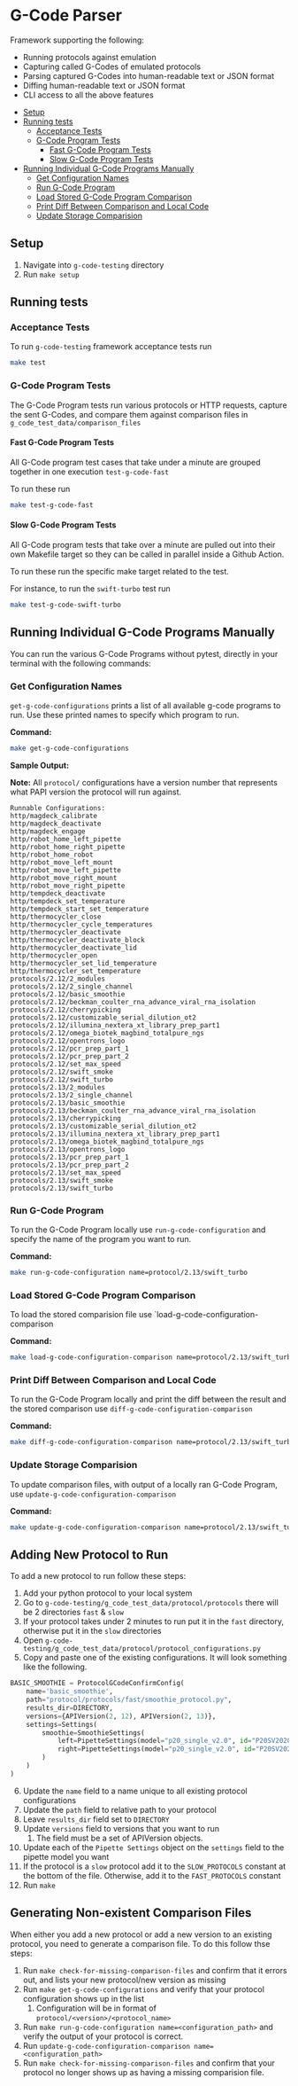 # G-Code Parser

Framework supporting the following:

- Running protocols against emulation
- Capturing called G-Codes of emulated protocols
- Parsing captured G-Codes into human-readable text or JSON format
- Diffing human-readable text or JSON format
- CLI access to all the above features

* [Setup](#setup)
* [Running tests](#running-tests)
  - [Acceptance Tests](#acceptance-tests)
  - [G-Code Program Tests](#g-code-program-tests)
    - [Fast G-Code Program Tests](#fast-g-code-program-tests)
    - [Slow G-Code Program Tests](#slow-g-code-program-tests)
* [Running Individual G-Code Programs Manually](#running-individual-g-code-programs-manually)
  - [Get Configuration Names](#get-configuration-names)
  - [Run G-Code Program](#run-g-code-program)
  - [Load Stored G-Code Program Comparison](#load-stored-g-code-program-comparison)
  - [Print Diff Between Comparison and Local Code](#print-diff-between-comparison-and-local-code)
  - [Update Storage Comparision](#update-storage-comparision)

## Setup

1. Navigate into `g-code-testing` directory
2. Run `make setup`

## Running tests

### Acceptance Tests

To run `g-code-testing` framework acceptance tests run

```bash
make test
```

### G-Code Program Tests

The G-Code Program tests run various protocols or HTTP requests, capture the sent G-Codes, and compare them against
comparison files in `g_code_test_data/comparison_files`

#### Fast G-Code Program Tests

All G-Code program test cases that take under a minute are grouped together in one execution `test-g-code-fast`

To run these run

```bash
make test-g-code-fast
```

#### Slow G-Code Program Tests

All G-Code program tests that take over a minute are pulled out into their own Makefile target so they can be called
in parallel inside a Github Action.

To run these run the specific make target related to the test.

For instance, to run the `swift-turbo` test run

```bash
make test-g-code-swift-turbo
```

## Running Individual G-Code Programs Manually

You can run the various G-Code Programs without pytest, directly in your terminal with the following commands:

### Get Configuration Names

`get-g-code-configurations` prints a list of all available g-code programs to run. Use these printed names
to specify which program to run.

**Command:**

```bash
make get-g-code-configurations
```

**Sample Output:**

**Note:** All `protocol/` configurations have a version number that represents what PAPI version
the protocol will run against.

```
Runnable Configurations:
http/magdeck_calibrate
http/magdeck_deactivate
http/magdeck_engage
http/robot_home_left_pipette
http/robot_home_right_pipette
http/robot_home_robot
http/robot_move_left_mount
http/robot_move_left_pipette
http/robot_move_right_mount
http/robot_move_right_pipette
http/tempdeck_deactivate
http/tempdeck_set_temperature
http/tempdeck_start_set_temperature
http/thermocycler_close
http/thermocycler_cycle_temperatures
http/thermocycler_deactivate
http/thermocycler_deactivate_block
http/thermocycler_deactivate_lid
http/thermocycler_open
http/thermocycler_set_lid_temperature
http/thermocycler_set_temperature
protocols/2.12/2_modules
protocols/2.12/2_single_channel
protocols/2.12/basic_smoothie
protocols/2.12/beckman_coulter_rna_advance_viral_rna_isolation
protocols/2.12/cherrypicking
protocols/2.12/customizable_serial_dilution_ot2
protocols/2.12/illumina_nextera_xt_library_prep_part1
protocols/2.12/omega_biotek_magbind_totalpure_ngs
protocols/2.12/opentrons_logo
protocols/2.12/pcr_prep_part_1
protocols/2.12/pcr_prep_part_2
protocols/2.12/set_max_speed
protocols/2.12/swift_smoke
protocols/2.12/swift_turbo
protocols/2.13/2_modules
protocols/2.13/2_single_channel
protocols/2.13/basic_smoothie
protocols/2.13/beckman_coulter_rna_advance_viral_rna_isolation
protocols/2.13/cherrypicking
protocols/2.13/customizable_serial_dilution_ot2
protocols/2.13/illumina_nextera_xt_library_prep_part1
protocols/2.13/omega_biotek_magbind_totalpure_ngs
protocols/2.13/opentrons_logo
protocols/2.13/pcr_prep_part_1
protocols/2.13/pcr_prep_part_2
protocols/2.13/set_max_speed
protocols/2.13/swift_smoke
protocols/2.13/swift_turbo

```

### Run G-Code Program

To run the G-Code Program locally use `run-g-code-configuration` and specify the name of the program you want to run.

**Command:**

```bash
make run-g-code-configuration name=protocol/2.13/swift_turbo
```

### Load Stored G-Code Program Comparison

To load the stored comparision file use `load-g-code-configuration-comparison

**Command:**

```bash
make load-g-code-configuration-comparison name=protocol/2.13/swift_turbo
```

### Print Diff Between Comparison and Local Code

To run the G-Code Program locally and print the diff between the result and the stored comparison use
`diff-g-code-configuration-comparison`

**Command:**

```bash
make diff-g-code-configuration-comparison name=protocol/2.13/swift_turbo
```

### Update Storage Comparision

To update comparison files, with output of a locally ran G-Code Program, use `update-g-code-configuration-comparison`

**Command:**

```bash
make update-g-code-configuration-comparison name=protocol/2.13/swift_turbo
```

## Adding New Protocol to Run

To add a new protocol to run follow these steps:

1. Add your python protocol to your local system
2. Go to `g-code-testing/g_code_test_data/protocol/protocols` there will be 2
   directories `fast` & `slow`
3. If your protocol takes under 2 minutes to run put it in the `fast` directory,
   otherwise put it in the `slow` directories
4. Open `g-code-testing/g_code_test_data/protocol/protocol_configurations.py`
5. Copy and paste one of the existing configurations. It will look something like the following.

```python
BASIC_SMOOTHIE = ProtocolGCodeConfirmConfig(
    name='basic_smoothie',
    path="protocol/protocols/fast/smoothie_protocol.py",
    results_dir=DIRECTORY,
    versions={APIVersion(2, 12), APIVersion(2, 13)},
    settings=Settings(
        smoothie=SmoothieSettings(
            left=PipetteSettings(model="p20_single_v2.0", id="P20SV202020070101"),
            right=PipetteSettings(model="p20_single_v2.0", id="P20SV202020070101"),
        )
    )
)
```

6. Update the `name` field to a name unique to all existing protocol configurations
7. Update the `path` field to relative path to your protocol
8. Leave `results_dir` field set to `DIRECTORY`
9. Update `versions` field to versions that you want to run
   1. The field must be a set of APIVersion objects.
10. Update each of the `Pipette Settings` object on the `settings` field to the pipette model you want
11. If the protocol is a `slow` protocol add it to the `SLOW_PROTOCOLS` constant at the bottom of the file.
    Otherwise, add it to the `FAST_PROTOCOLS` constant
12. Run `make`

## Generating Non-existent Comparison Files

When either you add a new protocol or add a new version to an existing protocol, you need to
generate a comparison file. To do this follow thse steps:

1. Run `make check-for-missing-comparison-files` and confirm that it errors out, and lists your
   new protocol/new version as missing
2. Run `make get-g-code-configurations` and verify that your protocol configuration shows up in the list
   1. Configuration will be in format of `protocol/<version>/<protocol_name>`
3. Run `make run-g-code-configuration name=<configuration_path>` and verify the output of your
   protocol is correct.
4. Run `update-g-code-configuration-comparison name=<configuration_path>`
5. Run `make check-for-missing-comparison-files` and confirm that your protocol no longer shows
   up as having a missing comparision file.
